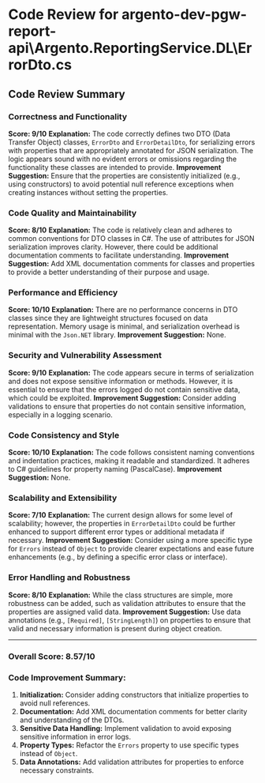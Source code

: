 # Code Review for argento-dev-pgw-report-api\Argento.ReportingService.DL\ErrorDto.cs

## Code Review Summary

### Correctness and Functionality
**Score: 9/10**
**Explanation:** The code correctly defines two DTO (Data Transfer Object) classes, `ErrorDto` and `ErrorDetailDto`, for serializing errors with properties that are appropriately annotated for JSON serialization. The logic appears sound with no evident errors or omissions regarding the functionality these classes are intended to provide.
**Improvement Suggestion:** Ensure that the properties are consistently initialized (e.g., using constructors) to avoid potential null reference exceptions when creating instances without setting the properties.

### Code Quality and Maintainability
**Score: 8/10**
**Explanation:** The code is relatively clean and adheres to common conventions for DTO classes in C#. The use of attributes for JSON serialization improves clarity. However, there could be additional documentation comments to facilitate understanding.
**Improvement Suggestion:** Add XML documentation comments for classes and properties to provide a better understanding of their purpose and usage.

### Performance and Efficiency
**Score: 10/10**
**Explanation:** There are no performance concerns in DTO classes since they are lightweight structures focused on data representation. Memory usage is minimal, and serialization overhead is minimal with the `Json.NET` library.
**Improvement Suggestion:** None.

### Security and Vulnerability Assessment
**Score: 9/10**
**Explanation:** The code appears secure in terms of serialization and does not expose sensitive information or methods. However, it is essential to ensure that the errors logged do not contain sensitive data, which could be exploited.
**Improvement Suggestion:** Consider adding validations to ensure that properties do not contain sensitive information, especially in a logging scenario.

### Code Consistency and Style
**Score: 10/10**
**Explanation:** The code follows consistent naming conventions and indentation practices, making it readable and standardized. It adheres to C# guidelines for property naming (PascalCase).
**Improvement Suggestion:** None.

### Scalability and Extensibility
**Score: 7/10**
**Explanation:** The current design allows for some level of scalability; however, the properties in `ErrorDetailDto` could be further enhanced to support different error types or additional metadata if necessary.
**Improvement Suggestion:** Consider using a more specific type for `Errors` instead of `Object` to provide clearer expectations and ease future enhancements (e.g., by defining a specific error class or interface).

### Error Handling and Robustness
**Score: 8/10**
**Explanation:** While the class structures are simple, more robustness can be added, such as validation attributes to ensure that the properties are assigned valid data.
**Improvement Suggestion:** Use data annotations (e.g., `[Required]`, `[StringLength]`) on properties to ensure that valid and necessary information is present during object creation.

---

### Overall Score: 8.57/10

### Code Improvement Summary:
1. **Initialization:** Consider adding constructors that initialize properties to avoid null references.
2. **Documentation:** Add XML documentation comments for better clarity and understanding of the DTOs.
3. **Sensitive Data Handling:** Implement validation to avoid exposing sensitive information in error logs.
4. **Property Types:** Refactor the `Errors` property to use specific types instead of `Object`.
5. **Data Annotations:** Add validation attributes for properties to enforce necessary constraints.